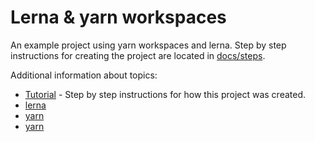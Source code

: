 # Lerna & yarn workspaces
An example project using yarn workspaces and lerna. Step by step instructions for creating the project are located in [docs/steps](docs/steps.md).

Additional information about topics:

- [Tutorial](#lerna--yarn-workspaces) - Step by step instructions for how this project was created.
- [lerna](docs/lerna.md)
- [yarn](docs/yarn.md)
- [yarn](docs/yarn.md)